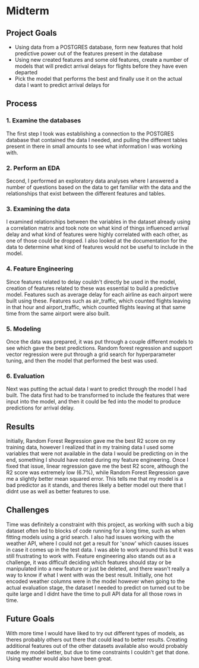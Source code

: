 # Midterm
## Project Goals
- Using data from a POSTGRES database, form new features that hold predictive power out of the features present in the database
- Using new created features and some old features, create a number of models that will predict arrival delays for flights before they have even departed
- Pick the model that performs the best and finally use it on the actual data I want to predict arrival delays for
## Process
### 1. Examine the databases
The first step I took was establishing a connection to the POSTGRES database that contained the data I needed, and pulling the different tables present in there in small amounts to see what information I was working with. 
### 2. Perform an EDA
Second, I performed an exploratory data analyses where I answered a number of questions based on the data to get familiar with the data and the relationships that exist between the different features and tables.
### 3. Examining the data
I examined relationships between the variables in the dataset already using a correlation matrix and took note on what kind of things influenced arrival delay and what kind of features were highly correlated with each other, as one of those could be dropped. I also looked at the documentation for the data to determine what kind of features would not be useful to include in the model.
### 4. Feature Engineering
Since features related to delay couldn't directly be used in the model, creation of features related to these was essential to build a predictive model. Features such as average delay for each airline as each airport were built using these. Features such as air_traffic, which counted flights leaving in that hour and airport_traffic, which counted flights leaving at that same time from the same airport were also built.
### 5. Modeling
Once the data was prepared, it was put through a couple different models to see which gave the best predictions. Random forest regression and support vector regression were put through a grid search for hyperparameter tuning, and then the model that performed the best was used.
### 6. Evaluation
Next was putting the actual data I want to predict through the model I had built. The data first had to be transformed to include the features that were input into the model, and then it could be fed into the model to produce predictions for arrival delay.
## Results
Initially, Random Forest Regression gave me the best R2 score on my training data, however I realized that in my training data I used some variables that were not available in the data I would be predicting on in the end, something I should have noted during my feature engineering. Once I fixed that issue, linear regression gave me the best R2 score, although the R2 score was extremely low (6.7%), while Random Forest Regression gave me a slightly better mean squared error. This tells me that my model is a bad predictor as it stands, and theres likely a better model out there that I didnt use as well as better features to use.
## Challenges
Time was definitely a constraint with this project, as working with such a big dataset often led to blocks of code running for a long time, such as when fitting models using a grid search. I also had issues working with the weather API, where I could not get a result for 'snow' which causes issues in case it comes up in the test data. I was able to work around this but it was still frustrating to work with. Feature engineering also stands out as a challenge, it was difficult deciding which features should stay or be manipulated into a new feature or just be deleted, and there wasn't really a way to know if what I went with was the best result. Initially, one hot encoded weather columns were in the model however when going to the actual evaluation stage, the dataset I needed to predict on turned out to be quite large and I didnt have the time to pull API data for all those rows in time.
## Future Goals
With more time I would have liked to try out different types of models, as theres probably others out there that could lead to better results. Creating additional features out of the other datasets available also would probably made my model better, but due to time constraints I couldn't get that done. Using weather would also have been great.
